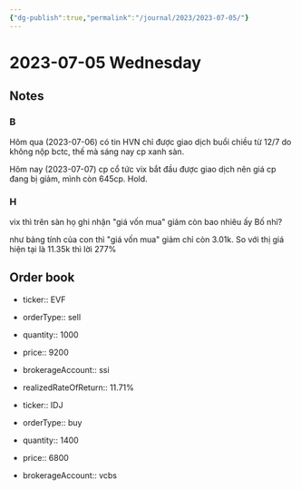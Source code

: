 ```yaml
---
{"dg-publish":true,"permalink":"/journal/2023/2023-07-05/"}
---
```


# 2023-07-05 Wednesday

## Notes

### B

Hôm qua (2023-07-06) có tin HVN chỉ được giao dịch buổi chiều từ 12/7 do không nộp bctc, thế mà sáng nay cp xanh sàn.

Hôm nay (2023-07-07) cp cổ tức vix bắt đầu được giao dịch nên giá cp đang bị giảm, mình còn 645cp. Hold.

### H

vix thì trên sàn họ ghi nhận "giá vốn mua" giảm còn bao nhiêu ấy Bố nhỉ?

như bảng tính của con thì "giá vốn mua" giảm chỉ còn 3.01k. So với thị giá hiện tại là 11.35k thì lời 277%

## Order book

- ticker:: EVF
- orderType:: sell
- quantity:: 1000
- price:: 9200
- brokerageAccount:: ssi
- realizedRateOfReturn:: 11.71%

- ticker:: IDJ
- orderType:: buy
- quantity:: 1400
- price:: 6800
- brokerageAccount:: vcbs
